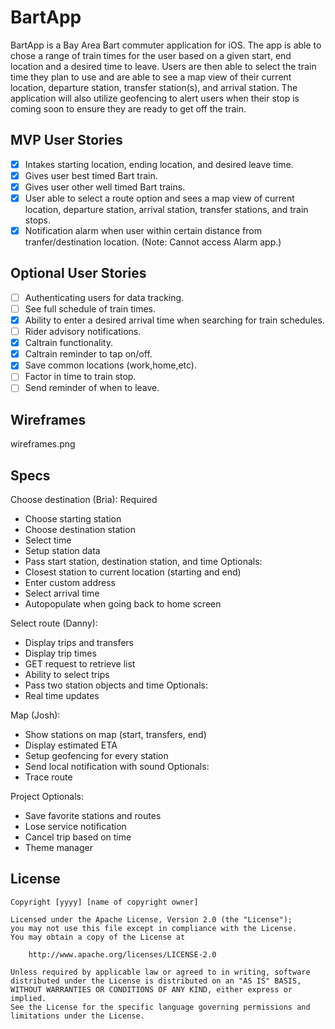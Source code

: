 # BartApp

BartApp is a Bay Area Bart commuter application for iOS. The app is able to chose a range of train times for the user based on a given start, end location and a desired time to leave. Users are then able to select the train time they plan to use and are able to see a map view of their current location, departure station, transfer station(s), and arrival station. The application will also utilize geofencing to alert users when their stop is coming soon to ensure they are ready to get off the train. 

## MVP User Stories

- [X] Intakes starting location, ending location, and desired leave time.
- [X] Gives user best timed Bart train.
- [X] Gives user other well timed Bart trains.
- [X] User able to select a route option and sees a map view of current location, departure station, arrival station, transfer stations, and train stops.
- [X] Notification alarm when user within certain distance from tranfer/destination location. (Note: Cannot access Alarm app.)

## Optional User Stories

- [ ] Authenticating users for data tracking.
- [ ] See full schedule of train times.
- [X] Ability to enter a desired arrival time when searching for train schedules.
- [ ] Rider advisory notifications.
- [X] Caltrain functionality.
- [X] Caltrain reminder to tap on/off.
- [X] Save common locations (work,home,etc).
- [ ] Factor in time to train stop.
- [ ] Send reminder of when to leave.

## Wireframes
wireframes.png


## Specs
Choose destination (Bria):
Required
- Choose starting station
- Choose destination station
- Select time
- Setup station data
- Pass start station, destination station, and time
Optionals:
- Closest station to current location (starting and end)
- Enter custom address
- Select arrival time
- Autopopulate when going back to home screen

Select route (Danny):
- Display trips and transfers
- Display trip times
- GET request to retrieve list
- Ability to select trips
- Pass two station objects and time
Optionals:
- Real time updates

Map (Josh):
- Show stations on map (start, transfers, end)
- Display estimated ETA
- Setup geofencing for every station
- Send local notification with sound
Optionals:
- Trace route

Project Optionals:
- Save favorite stations and routes
- Lose service notification
- Cancel trip based on time
- Theme manager


## License

    Copyright [yyyy] [name of copyright owner]

    Licensed under the Apache License, Version 2.0 (the "License");
    you may not use this file except in compliance with the License.
    You may obtain a copy of the License at

        http://www.apache.org/licenses/LICENSE-2.0

    Unless required by applicable law or agreed to in writing, software
    distributed under the License is distributed on an "AS IS" BASIS,
    WITHOUT WARRANTIES OR CONDITIONS OF ANY KIND, either express or implied.
    See the License for the specific language governing permissions and
    limitations under the License.
